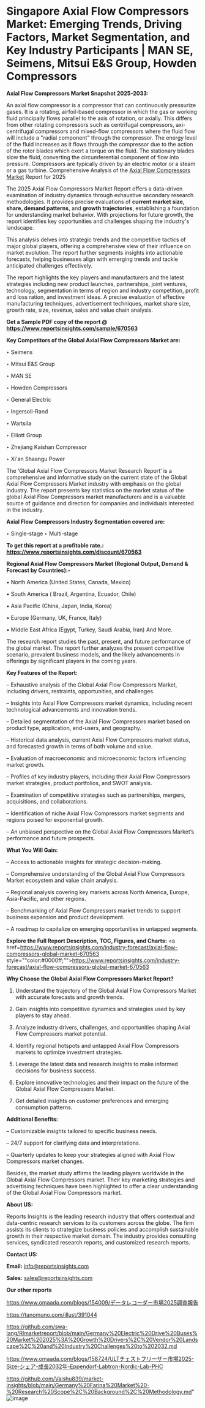 # Singapore Axial Flow Compressors Market: Emerging Trends, Driving Factors, Market Segmentation, and Key Industry Participants | MAN SE, Seimens, Mitsui E&S Group, Howden Compressors

<strong>Axial Flow Compressors Market Snapshot 2025-2033:</strong>

An axial flow compressor is a compressor that can continuously pressurize gases. It is a rotating, airfoil-based compressor in which the gas or working fluid principally flows parallel to the axis of rotation, or axially. This differs from other rotating compressors such as centrifugal compressors, axi-centrifugal compressors and mixed-flow compressors where the fluid flow will include a &#34;radial component&#34; through the compressor. The energy level of the fluid increases as it flows through the compressor due to the action of the rotor blades which exert a torque on the fluid. The stationary blades slow the fluid, converting the circumferential component of flow into pressure. Compressors are typically driven by an electric motor or a steam or a gas turbine. Comprehensive Analysis of the <a href=https://www.reportsinsights.com/sample/670563>Axial Flow Compressors Market</a> Report for 2025

The 2025 Axial Flow Compressors Market Report offers a data-driven examination of industry dynamics through exhaustive secondary research methodologies. It provides precise evaluations of <strong>current market size, share, demand patterns</strong>, and <strong>growth trajectories</strong>, establishing a foundation for understanding market behavior. With projections for future growth, the report identifies key opportunities and challenges shaping the industry's landscape.

This analysis delves into strategic trends and the competitive tactics of major global players, offering a comprehensive view of their influence on market evolution. The report further segments insights into actionable forecasts, helping businesses align with emerging trends and tackle anticipated challenges effectively.

The report highlights the key players and manufacturers and the latest strategies including new product launches, partnerships, joint ventures, technology, segmentation in terms of region and industry competition, profit and loss ration, and investment ideas. A precise evaluation of effective manufacturing techniques, advertisement techniques, market share size, growth rate, size, revenue, sales and value chain analysis.

<strong>Get a Sample PDF copy of the report @ <a href=https://www.reportsinsights.com/sample/670563 style=color:#0000ff;>https://www.reportsinsights.com/sample/670563</a></strong>

<strong>Key Competitors of the Global Axial Flow Compressors Market are:</strong>

‣ Seimens

‣ Mitsui E&S Group

‣ MAN SE

‣ Howden Compressors

‣ General Electric

‣ Ingersoll-Rand

‣ Wartsila

‣ Elliott Group

‣ Zhejiang Kaishan Compressor

‣ Xi&#39;an Shaangu Power

The ‘Global Axial Flow Compressors Market Research Report’ is a comprehensive and informative study on the current state of the Global Axial Flow Compressors Market industry with emphasis on the global industry. The report presents key statistics on the market status of the global Axial Flow Compressors market manufacturers and is a valuable source of guidance and direction for companies and individuals interested in the industry.

<strong>Axial Flow Compressors Industry Segmentation covered are:</strong>

‣ Single-stage
‣ Multi-stage

<strong>To get this report at a profitable rate.: <a href=https://www.reportsinsights.com/discount/670563 style=color:#0000ff;>https://www.reportsinsights.com/discount/670563</a></strong>

<strong>Regional Axial Flow Compressors Market (Regional Output, Demand &amp; Forecast by Countries):-</strong>

• North America (United States, Canada, Mexico)

• South America ( Brazil, Argentina, Ecuador, Chile)

• Asia Pacific (China, Japan, India, Korea)

• Europe (Germany, UK, France, Italy)

• Middle East Africa (Egypt, Turkey, Saudi Arabia, Iran) And More.

The research report studies the past, present, and future performance of the global market. The report further analyzes the present competitive scenario, prevalent business models, and the likely advancements in offerings by significant players in the coming years.

<strong>Key Features of the Report:</strong>

– Exhaustive analysis of the Global Axial Flow Compressors Market, including drivers, restraints, opportunities, and challenges.

– Insights into Axial Flow Compressors market dynamics, including recent technological advancements and innovation trends.

– Detailed segmentation of the Axial Flow Compressors market based on product type, application, end-users, and geography.

– Historical data analysis, current Axial Flow Compressors market status, and forecasted growth in terms of both volume and value.

– Evaluation of macroeconomic and microeconomic factors influencing market growth.

– Profiles of key industry players, including their Axial Flow Compressors market strategies, product portfolios, and SWOT analysis.

– Examination of competitive strategies such as partnerships, mergers, acquisitions, and collaborations.

– Identification of niche Axial Flow Compressors market segments and regions poised for exponential growth.

– An unbiased perspective on the Global Axial Flow Compressors Market’s performance and future prospects.

<strong>What You Will Gain:</strong>

– Access to actionable insights for strategic decision-making.

– Comprehensive understanding of the Global Axial Flow Compressors Market ecosystem and value chain analysis.

– Regional analysis covering key markets across North America, Europe, Asia-Pacific, and other regions.

– Benchmarking of Axial Flow Compressors market trends to support business expansion and product development.

– A roadmap to capitalize on emerging opportunities in untapped segments.

<strong>Explore the Full Report Description, TOC, Figures, and Charts:</strong>
<a href=https://www.reportsinsights.com/industry-forecast/axial-flow-compressors-global-market-670563 style=""color:#0000ff;"">https://www.reportsinsights.com/industry-forecast/axial-flow-compressors-global-market-670563</a>

<strong>Why Choose the Global Axial Flow Compressors Market Report?</strong>

1. Understand the trajectory of the Global Axial Flow Compressors Market with accurate forecasts and growth trends.

2. Gain insights into competitive dynamics and strategies used by key players to stay ahead.

3. Analyze industry drivers, challenges, and opportunities shaping Axial Flow Compressors market potential.

4. Identify regional hotspots and untapped Axial Flow Compressors markets to optimize investment strategies.

5. Leverage the latest data and research insights to make informed decisions for business success.

6. Explore innovative technologies and their impact on the future of the Global Axial Flow Compressors Market.

7. Get detailed insights on customer preferences and emerging consumption patterns.

<strong>Additional Benefits:</strong>

– Customizable insights tailored to specific business needs.

– 24/7 support for clarifying data and interpretations.

– Quarterly updates to keep your strategies aligned with Axial Flow Compressors market changes.

Besides, the market study affirms the leading players worldwide in the Global Axial Flow Compressors market. Their key marketing strategies and advertising techniques have been highlighted to offer a clear understanding of the Global Axial Flow Compressors market.

<strong><strong>About US</strong>:</strong>

Reports Insights is the leading research industry that offers contextual and data-centric research services to its customers across the globe. The firm assists its clients to strategize business policies and accomplish sustainable growth in their respective market domain. The industry provides consulting services, syndicated research reports, and customized research reports.

<strong>Contact US:</strong>

<p class=><b>Email:</b> <a href=mailto:info@reportsinsights.com>info@reportsinsights.com</a></p>
<p class=><b>Sales:</b> <a href=mailto:sales@reportsinsights.com>sales@reportsinsights.com</a></p>

<strong>Our other reports</strong>

<a href=https://www.omaada.com/blogs/154009/データレコーダー市場2025調査報告>https://www.omaada.com/blogs/154009/データレコーダー市場2025調査報告</a>

<a href=https://tanomuno.com/illust/391044>https://tanomuno.com/illust/391044</a>

<a href=https://github.com/swa-lang/RImarketreport/blob/main/Germany%20Electric%20Drive%20Buses%20Market%202025%3A%20Growth%20Drivers%2C%20Vendor%20Landscape%2C%20and%20Industry%20Challenges%20to%202032.md>https://github.com/swa-lang/RImarketreport/blob/main/Germany%20Electric%20Drive%20Buses%20Market%202025%3A%20Growth%20Drivers%2C%20Vendor%20Landscape%2C%20and%20Industry%20Challenges%20to%202032.md</a>

<a href=https://www.omaada.com/blogs/158724/ULTチェストフリーザー市場2025-Size-シェア-成長2032年-Eppendorf-Labtron-Nordic-Lab-PHC>https://www.omaada.com/blogs/158724/ULTチェストフリーザー市場2025-Size-シェア-成長2032年-Eppendorf-Labtron-Nordic-Lab-PHC</a>

<a href=https://github.com/Vaishu839/market-insights/blob/main/Germany%20Farina%20Market%20-%20Research%20Scope%2C%20Background%2C%20Methodology.md>https://github.com/Vaishu839/market-insights/blob/main/Germany%20Farina%20Market%20-%20Research%20Scope%2C%20Background%2C%20Methodology.md</a>"
![image](https://github.com/user-attachments/assets/e71e3a0b-b6f0-4641-b607-a3cdc71e91a7)
